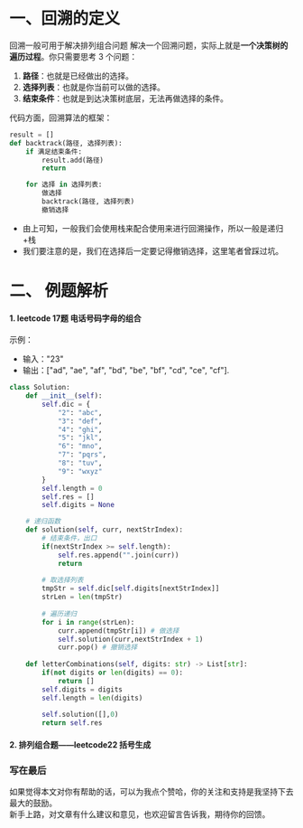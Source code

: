 # 一、回溯的定义
回溯一般可用于解决排列组合问题
解决一个回溯问题，实际上就是**一个决策树的遍历过程**。你只需要思考 3 个问题：

1. **路径**：也就是已经做出的选择。
2. **选择列表**：也就是你当前可以做的选择。
3. **结束条件**：也就是到达决策树底层，无法再做选择的条件。

代码方面，回溯算法的框架：
```python
result = []
def backtrack(路径, 选择列表):
    if 满足结束条件:
        result.add(路径)
        return

    for 选择 in 选择列表:
        做选择
        backtrack(路径, 选择列表)
        撤销选择
```

- 由上可知，一般我们会使用栈来配合使用来进行回溯操作，所以一般是递归+栈
- 我们要注意的是，我们在选择后一定要记得撤销选择，这里笔者曾踩过坑。

# 二、 例题解析
#### 1. leetcode 17题 电话号码字母的组合
示例：
- 输入："23"
- 输出：["ad", "ae", "af", "bd", "be", "bf", "cd", "ce", "cf"].
```python
class Solution:
	def __init__(self):
        self.dic = {
            "2": "abc",
            "3": "def",
            "4": "ghi",
            "5": "jkl",
            "6": "mno",
            "7": "pqrs",
            "8": "tuv",
            "9": "wxyz"
        }
        self.length = 0
        self.res = []
        self.digits = None

	# 递归函数
    def solution(self, curr, nextStrIndex):
        # 结束条件，出口
        if(nextStrIndex >= self.length):
            self.res.append("".join(curr))
            return
			
        # 取选择列表
        tmpStr = self.dic[self.digits[nextStrIndex]]
        strLen = len(tmpStr)
		
		# 遍历递归
        for i in range(strLen):
            curr.append(tmpStr[i]) # 做选择			
            self.solution(curr,nextStrIndex + 1)			
            curr.pop() # 撤销选择
	
    def letterCombinations(self, digits: str) -> List[str]:
        if(not digits or len(digits) == 0):
            return []
        self.digits = digits
        self.length = len(digits)
        
        self.solution([],0)
        return self.res
```

#### 2. 排列组合题——leetcode22 括号生成

### 写在最后
如果觉得本文对你有帮助的话，可以为我点个赞哈，你的关注和支持是我坚持下去最大的鼓励。<br />
新手上路，对文章有什么建议和意见，也欢迎留言告诉我，期待你的回馈。